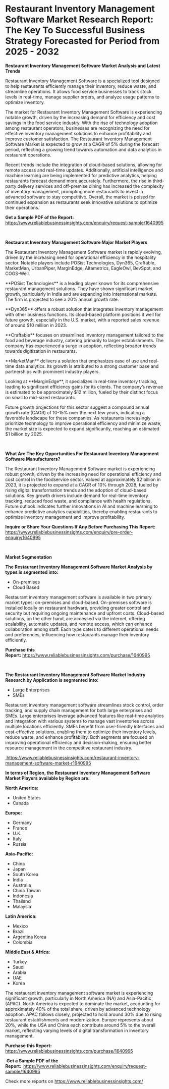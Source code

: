 <p><h1>Restaurant Inventory Management Software Market Research Report: The Key To Successful Business Strategy Forecasted for Period from 2025 - 2032</h1></p><p><strong>Restaurant Inventory Management Software Market Analysis and Latest Trends</strong></p>
<p><p>Restaurant Inventory Management Software is a specialized tool designed to help restaurants efficiently manage their inventory, reduce waste, and streamline operations. It allows food service businesses to track stock levels in real-time, manage supplier orders, and analyze usage patterns to optimize inventory.</p><p>The market for Restaurant Inventory Management Software is experiencing notable growth, driven by the increasing demand for efficiency and cost savings in the food service industry. With the rise of technology adoption among restaurant operators, businesses are recognizing the need for effective inventory management solutions to enhance profitability and improve customer satisfaction. The Restaurant Inventory Management Software Market is expected to grow at a CAGR of 5% during the forecast period, reflecting a growing trend towards automation and data analytics in restaurant operations.</p><p>Recent trends include the integration of cloud-based solutions, allowing for remote access and real-time updates. Additionally, artificial intelligence and machine learning are being implemented for predictive analytics, helping restaurants forecast demand more accurately. Furthermore, the rise in third-party delivery services and off-premise dining has increased the complexity of inventory management, prompting more restaurants to invest in advanced software to stay competitive. Overall, the market is poised for continued expansion as restaurants seek innovative solutions to optimize their operations.</p></p>
<p><strong>Get a Sample PDF of the Report:&nbsp;</strong> <a href="https://www.reliablebusinessinsights.com/enquiry/request-sample/1640995?utm_campaign=2200&utm_medium=2&utm_source=Github&utm_content=ia&utm_term=11032025&utm_id=restaurant-inventory-management-software">https://www.reliablebusinessinsights.com/enquiry/request-sample/1640995</a></p>
<p>&nbsp;</p>
<p><strong>Restaurant Inventory Management Software Major Market Players</strong></p>
<p><p>The Restaurant Inventory Management Software market is rapidly evolving, driven by the increasing need for operational efficiency in the hospitality sector. Notable players include POSist Technologies, Dyn365, Craftable, MarketMan, UrbanPiper, MarginEdge, Altametrics, EagleOwl, BevSpot, and COGS-Well.</p><p>**POSist Technologies** is a leading player known for its comprehensive restaurant management solutions. They have shown significant market growth, particularly in India and are expanding into international markets. The firm is projected to see a 20% annual growth rate.</p><p>**Dyn365** offers a robust solution that integrates inventory management with other business functions. Its cloud-based platform positions it well for future growth, especially in the U.S. market, with a reported sales revenue of around $10 million in 2023.</p><p>**Craftable** focuses on streamlined inventory management tailored to the food and beverage industry, catering primarily to larger establishments. The company has experienced a surge in adoption, reflecting broader trends towards digitization in restaurants.</p><p>**MarketMan** delivers a solution that emphasizes ease of use and real-time data analytics. Its growth is attributed to a strong customer base and partnerships with prominent industry players.</p><p>Looking at **MarginEdge**, it specializes in real-time inventory tracking, leading to significant efficiency gains for its clients. The company’s revenue is estimated to be approximately $12 million, fueled by their distinct focus on small to mid-sized restaurants.</p><p>Future growth projections for this sector suggest a compound annual growth rate (CAGR) of 10-15% over the next few years, indicating a favorable landscape for these companies. As restaurants increasingly prioritize technology to improve operational efficiency and minimize waste, the market size is expected to expand significantly, reaching an estimated $1 billion by 2025.</p></p>
<p>&nbsp;</p>
<p><strong>What Are The Key Opportunities For Restaurant Inventory Management Software Manufacturers?</strong></p>
<p><p>The Restaurant Inventory Management Software market is experiencing robust growth, driven by the increasing need for operational efficiency and cost control in the foodservice sector. Valued at approximately $2 billion in 2023, it is projected to expand at a CAGR of 10% through 2028, fueled by rising digital transformation trends and the adoption of cloud-based solutions. Key growth drivers include demand for real-time inventory tracking, reduced food waste, and compliance with health regulations. Future outlook indicates further innovations in AI and machine learning to enhance predictive analytics capabilities, thereby enabling restaurants to optimize inventory management and improve profitability.</p></p>
<p><strong>Inquire or Share Your Questions If Any Before Purchasing This Report:</strong> <a href="https://www.reliablebusinessinsights.com/enquiry/pre-order-enquiry/1640995?utm_campaign=2200&utm_medium=2&utm_source=Github&utm_content=ia&utm_term=11032025&utm_id=restaurant-inventory-management-software">https://www.reliablebusinessinsights.com/enquiry/pre-order-enquiry/1640995</a></p>
<p>&nbsp;</p>
<p><strong>Market Segmentation</strong></p>
<p><strong>The Restaurant Inventory Management Software Market Analysis by types is segmented into:</strong></p>
<p><ul><li>On-premises</li><li>Cloud Based</li></ul></p>
<p><p>Restaurant inventory management software is available in two primary market types: on-premises and cloud-based. On-premises software is installed locally on restaurant hardware, providing greater control and security but requiring ongoing maintenance and upfront costs. Cloud-based solutions, on the other hand, are accessed via the internet, offering scalability, automatic updates, and remote access, which can enhance collaboration among staff. Each type caters to different operational needs and preferences, influencing how restaurants manage their inventory efficiently.</p></p>
<p><strong>Purchase this Report:&nbsp;</strong><a href="https://www.reliablebusinessinsights.com/purchase/1640995?utm_campaign=2200&utm_medium=2&utm_source=Github&utm_content=ia&utm_term=11032025&utm_id=restaurant-inventory-management-software">https://www.reliablebusinessinsights.com/purchase/1640995</a></p>
<p>&nbsp;</p>
<p><strong>The Restaurant Inventory Management Software Market Industry Research by Application is segmented into:</strong></p>
<p><ul><li>Large Enterprises</li><li>SMEs</li></ul></p>
<p><p>Restaurant inventory management software streamlines stock control, order tracking, and supply chain management for both large enterprises and SMEs. Large enterprises leverage advanced features like real-time analytics and integration with various systems to manage vast inventories across multiple locations efficiently. SMEs benefit from user-friendly interfaces and cost-effective solutions, enabling them to optimize their inventory levels, reduce waste, and enhance profitability. Both segments are focused on improving operational efficiency and decision-making, ensuring better resource management in the competitive restaurant industry.</p></p>
<p><a href="https://www.reliablebusinessinsights.com/restaurant-inventory-management-software-market-r1640995?utm_campaign=2200&utm_medium=2&utm_source=Github&utm_content=ia&utm_term=11032025&utm_id=restaurant-inventory-management-software">&nbsp;https://www.reliablebusinessinsights.com/restaurant-inventory-management-software-market-r1640995</a></p>
<p><strong>In terms of Region, the Restaurant Inventory Management Software Market Players available by Region are:</strong></p>
<p>
    <p> <strong> North America: </strong>
        <ul>
            <li>United States</li>
            <li>Canada</li>
        </ul>
        </p> 
    <p> <strong> Europe: </strong>
        <ul>
            <li>Germany</li>
            <li>France</li>
            <li>U.K.</li>
            <li>Italy</li>
            <li>Russia</li>
        </ul>
        </p> 
    <p> <strong> Asia-Pacific: </strong>
        <ul>
            <li>China</li>
            <li>Japan</li>
            <li>South Korea</li>
            <li>India</li>
            <li>Australia</li>
            <li>China Taiwan</li>
            <li>Indonesia</li>
            <li>Thailand</li>
            <li>Malaysia</li>
        </ul>
        </p> 
    <p> <strong> Latin America: </strong>
        <ul>
            <li>Mexico</li>
            <li>Brazil</li>
            <li>Argentina Korea</li>
            <li>Colombia</li>
        </ul>
        </p> 
    <p> <strong> Middle East & Africa: </strong>
        <ul>
            <li>Turkey</li>
            <li>Saudi</li>
            <li>Arabia</li>
            <li>UAE</li>
            <li>Korea</li>
        </ul>
    </p>
    </p>
<p><p>The restaurant inventory management software market is experiencing significant growth, particularly in North America (NA) and Asia-Pacific (APAC). North America is expected to dominate the market, accounting for approximately 40% of the total share, driven by advanced technology adoption. APAC follows closely, projected to hold around 30% due to rising restaurant establishments and modernization. Europe represents about 20%, while the USA and China each contribute around 5% to the overall market, reflecting varying levels of digital transformation in inventory management.</p></p>
<p><strong>Purchase this Report: </strong><a href="https://www.reliablebusinessinsights.com/purchase/1640995?utm_campaign=2200&utm_medium=2&utm_source=Github&utm_content=ia&utm_term=11032025&utm_id=restaurant-inventory-management-software">https://www.reliablebusinessinsights.com/purchase/1640995</a></p>
<p>&nbsp;<strong>Get a Sample PDF of the Report:&nbsp;&nbsp;</strong><a href="https://www.reliablebusinessinsights.com/enquiry/request-sample/1640995?utm_campaign=2200&utm_medium=2&utm_source=Github&utm_content=ia&utm_term=11032025&utm_id=restaurant-inventory-management-software">https://www.reliablebusinessinsights.com/enquiry/request-sample/1640995</a></p>
<p><strong></strong></p>
<p>Check more reports on <a href="https://www.reliablebusinessinsights.com/?utm_campaign=2200&utm_medium=2&utm_source=Github&utm_content=ia&utm_term=11032025&utm_id=restaurant-inventory-management-software">https://www.reliablebusinessinsights.com/</a></p>